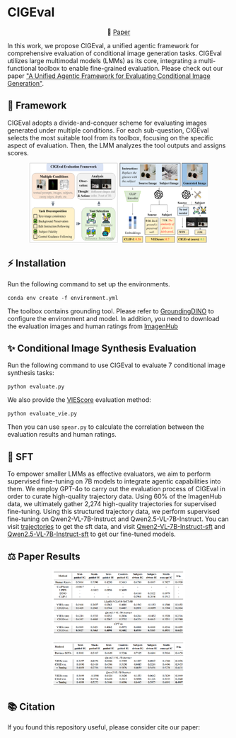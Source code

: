 # CIGEval
<p align="center">
   📃 <a href="" target="_blank">Paper</a>
</p>
In this work, we propose CIGEval, a unified agentic framework for comprehensive evaluation of conditional image generation tasks. CIGEval utilizes large multimodal models (LMMs) as its core, integrating a multi-functional toolbox to enable fine-grained evaluation. Please check out our paper <a href="" target="_blank">"A Unified Agentic Framework for Evaluating Conditional Image Generation"</a>.


## 🌟 Framework
CIGEval adopts a divide-and-conquer scheme for evaluating images generated under multiple conditions. For each sub-question, CIGEval selects the most suitable tool from its toolbox, focusing on the specific aspect of evaluation. Then, the LMM analyzes the tool outputs and assigns scores.
<p align="center">
<img src="assets/framework.png" width="200px" height="180px"></img>
<img src="assets/overview.png" width="200px" height="180px"></img>
</p>



## ⚡️ Installation
Run the following command to set up the environments.
```
conda env create -f environment.yml
```
The toolbox contains grounding tool. Please refer to [GroundingDINO](https://github.com/IDEA-Research/GroundingDINO) to configure the environment and model. In addition, you need to download the evaluation images and human ratings from [ImagenHub](https://tiger-ai-lab.github.io/ImagenHub/)


## ✨ Conditional Image Synthesis Evaluation
Run the following command to use CIGEval to evaluate 7 conditional image synthesis tasks:
```
python evaluate.py
```
We also provide the [VIEScore](https://github.com/TIGER-AI-Lab/VIEScore) evaluation method:
```
python evaluate_vie.py 
```
Then you can use `spear.py` to calculate the correlation between the evaluation results and human ratings.

## 📌 SFT
To empower smaller LMMs as effective evaluators, we aim to perform supervised fine-tuning on 7B models to integrate agentic capabilities into them. We employ GPT-4o to carry out the evaluation process of CIGEval in order to curate high-quality trajectory data. Using 60% of the ImagenHub data, we ultimately gather 2,274 high-quality trajectories for supervised fine-tuning. Using this structured trajectory data, we perform supervised fine-tuning on Qwen2-VL-7B-Instruct and Qwen2.5-VL-7B-Instruct. You can visit [trajectories](https://huggingface.co/datasets/wjfhit/cigeval-sft-data) to get the sft data, and visit [Qwen2-VL-7B-Instruct-sft]() and [Qwen2.5-VL-7B-Instruct-sft]() to get our fine-tuned models.

## ⚖️ Paper Results
<p align="center">
<img src="assets/table-1.png" width="300px"></img>
</p>
<p align="center">
<img src="assets/table-2.png" width="300px"></img>
</p>



## 📚 Citation

If you found this repository useful, please consider cite our paper:

```bibtex

```
